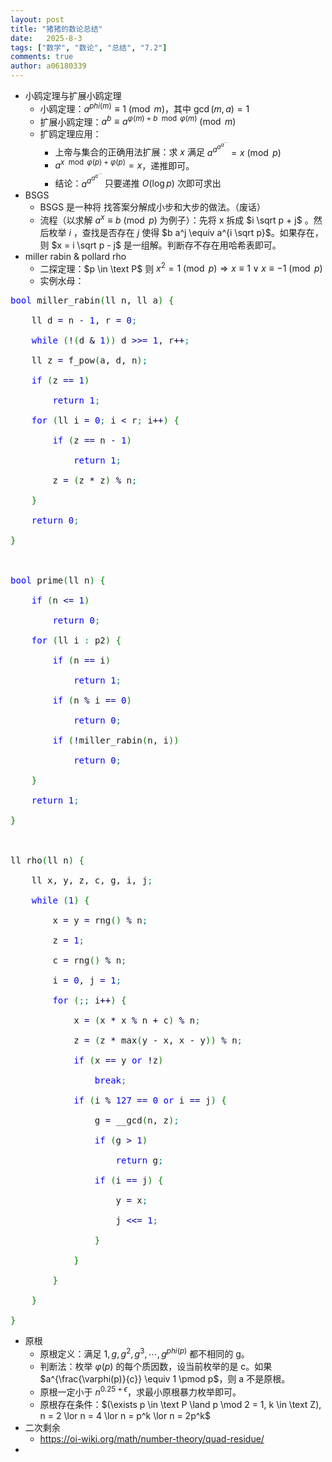 ```yaml
---
layout: post
title: "猪猪的数论总结"
date:   2025-8-3
tags: ["数学", "数论", "总结", "7.2"]
comments: true
author: a06180339
---
```



- 小鸥定理与扩展小鸥定理
	- 小鸥定理：$a^{phi(m)} \equiv 1 \pmod m$，其中 $\gcd(m,a) = 1$
	- 扩展小鸥定理：$a^b \equiv a^{\varphi(m) + b \mod \varphi(m)} \pmod m$
	- 扩鸥定理应用：
		- 上帝与集合的正确用法扩展：求 $x$ 满足 $a^{a^{a^{a^{\cdots}}}} = x \pmod p$
		- $a^{x \mod \varphi(p) + \varphi(p)} = x$，递推即可。
		- 结论：$a^{a^{a^{a^{\cdots}}}}$ 只要递推 $O(\log p)$ 次即可求出
- BSGS
	- BSGS 是一种将 找答案分解成小步和大步的做法。（废话）
	- 流程（以求解 $a^x \equiv b \pmod p$ 为例子）：先将 x 拆成 $i \sqrt p + j$  。然后枚举 $i$ ，查找是否存在 $j$ 使得 $b a^j \equiv a^{i \sqrt p}$。如果存在，则 $x = i \sqrt p - j$ 是一组解。判断存不存在用哈希表即可。
- miller rabin & pollard rho
	- 二探定理：$p \in \text P$ 则 $x^2 = 1 \pmod p \Rightarrow x \equiv 1 \lor x \equiv -1 \pmod p$
	- 实例水母：

<pre class="cpp" style="font-family:monospace;"><span style="color: #0000ff;">bool</span> miller_rabin<span style="color: #008000;">&#40;</span>ll n, ll a<span style="color: #008000;">&#41;</span> <span style="color: #008000;">&#123;</span>
&nbsp;
    ll d <span style="color: #000080;">=</span> n <span style="color: #000040;">-</span> <span style="color: #0000dd;">1</span>, r <span style="color: #000080;">=</span> <span style="color: #0000dd;">0</span><span style="color: #008080;">;</span>
&nbsp;
    <span style="color: #0000ff;">while</span> <span style="color: #008000;">&#40;</span><span style="color: #000040;">!</span><span style="color: #008000;">&#40;</span>d <span style="color: #000040;">&amp;</span> <span style="color: #0000dd;">1</span><span style="color: #008000;">&#41;</span><span style="color: #008000;">&#41;</span> d <span style="color: #000080;">&gt;&gt;=</span> <span style="color: #0000dd;">1</span>, r<span style="color: #000040;">++</span><span style="color: #008080;">;</span>
&nbsp;
    ll z <span style="color: #000080;">=</span> f_pow<span style="color: #008000;">&#40;</span>a, d, n<span style="color: #008000;">&#41;</span><span style="color: #008080;">;</span>
&nbsp;
    <span style="color: #0000ff;">if</span> <span style="color: #008000;">&#40;</span>z <span style="color: #000080;">==</span> <span style="color: #0000dd;">1</span><span style="color: #008000;">&#41;</span>
&nbsp;
        <span style="color: #0000ff;">return</span> <span style="color: #0000dd;">1</span><span style="color: #008080;">;</span>
&nbsp;
    <span style="color: #0000ff;">for</span> <span style="color: #008000;">&#40;</span>ll i <span style="color: #000080;">=</span> <span style="color: #0000dd;">0</span><span style="color: #008080;">;</span> i <span style="color: #000080;">&lt;</span> r<span style="color: #008080;">;</span> i<span style="color: #000040;">++</span><span style="color: #008000;">&#41;</span> <span style="color: #008000;">&#123;</span>
&nbsp;
        <span style="color: #0000ff;">if</span> <span style="color: #008000;">&#40;</span>z <span style="color: #000080;">==</span> n <span style="color: #000040;">-</span> <span style="color: #0000dd;">1</span><span style="color: #008000;">&#41;</span>
&nbsp;
            <span style="color: #0000ff;">return</span> <span style="color: #0000dd;">1</span><span style="color: #008080;">;</span>
&nbsp;
        z <span style="color: #000080;">=</span> <span style="color: #008000;">&#40;</span>z <span style="color: #000040;">*</span> z<span style="color: #008000;">&#41;</span> <span style="color: #000040;">%</span> n<span style="color: #008080;">;</span>
&nbsp;
    <span style="color: #008000;">&#125;</span>
&nbsp;
    <span style="color: #0000ff;">return</span> <span style="color: #0000dd;">0</span><span style="color: #008080;">;</span>
&nbsp;
<span style="color: #008000;">&#125;</span>
&nbsp;
&nbsp;
&nbsp;
<span style="color: #0000ff;">bool</span> prime<span style="color: #008000;">&#40;</span>ll n<span style="color: #008000;">&#41;</span> <span style="color: #008000;">&#123;</span>
&nbsp;
    <span style="color: #0000ff;">if</span> <span style="color: #008000;">&#40;</span>n <span style="color: #000080;">&lt;=</span> <span style="color: #0000dd;">1</span><span style="color: #008000;">&#41;</span>
&nbsp;
        <span style="color: #0000ff;">return</span> <span style="color: #0000dd;">0</span><span style="color: #008080;">;</span>
&nbsp;
    <span style="color: #0000ff;">for</span> <span style="color: #008000;">&#40;</span>ll i <span style="color: #008080;">:</span> p2<span style="color: #008000;">&#41;</span> <span style="color: #008000;">&#123;</span>
&nbsp;
        <span style="color: #0000ff;">if</span> <span style="color: #008000;">&#40;</span>n <span style="color: #000080;">==</span> i<span style="color: #008000;">&#41;</span>
&nbsp;
            <span style="color: #0000ff;">return</span> <span style="color: #0000dd;">1</span><span style="color: #008080;">;</span>
&nbsp;
        <span style="color: #0000ff;">if</span> <span style="color: #008000;">&#40;</span>n <span style="color: #000040;">%</span> i <span style="color: #000080;">==</span> <span style="color: #0000dd;">0</span><span style="color: #008000;">&#41;</span>
&nbsp;
            <span style="color: #0000ff;">return</span> <span style="color: #0000dd;">0</span><span style="color: #008080;">;</span>
&nbsp;
        <span style="color: #0000ff;">if</span> <span style="color: #008000;">&#40;</span><span style="color: #000040;">!</span>miller_rabin<span style="color: #008000;">&#40;</span>n, i<span style="color: #008000;">&#41;</span><span style="color: #008000;">&#41;</span>
&nbsp;
            <span style="color: #0000ff;">return</span> <span style="color: #0000dd;">0</span><span style="color: #008080;">;</span>
&nbsp;
    <span style="color: #008000;">&#125;</span>
&nbsp;
    <span style="color: #0000ff;">return</span> <span style="color: #0000dd;">1</span><span style="color: #008080;">;</span>
&nbsp;
<span style="color: #008000;">&#125;</span>
&nbsp;
&nbsp;
&nbsp;
ll rho<span style="color: #008000;">&#40;</span>ll n<span style="color: #008000;">&#41;</span> <span style="color: #008000;">&#123;</span>
&nbsp;
    ll x, y, z, c, g, i, j<span style="color: #008080;">;</span>
&nbsp;
    <span style="color: #0000ff;">while</span> <span style="color: #008000;">&#40;</span><span style="color: #0000dd;">1</span><span style="color: #008000;">&#41;</span> <span style="color: #008000;">&#123;</span>
&nbsp;
        x <span style="color: #000080;">=</span> y <span style="color: #000080;">=</span> rng<span style="color: #008000;">&#40;</span><span style="color: #008000;">&#41;</span> <span style="color: #000040;">%</span> n<span style="color: #008080;">;</span>
&nbsp;
        z <span style="color: #000080;">=</span> <span style="color: #0000dd;">1</span><span style="color: #008080;">;</span>
&nbsp;
        c <span style="color: #000080;">=</span> rng<span style="color: #008000;">&#40;</span><span style="color: #008000;">&#41;</span> <span style="color: #000040;">%</span> n<span style="color: #008080;">;</span>
&nbsp;
        i <span style="color: #000080;">=</span> <span style="color: #0000dd;">0</span>, j <span style="color: #000080;">=</span> <span style="color: #0000dd;">1</span><span style="color: #008080;">;</span>
&nbsp;
        <span style="color: #0000ff;">for</span> <span style="color: #008000;">&#40;</span><span style="color: #008080;">;;</span> i<span style="color: #000040;">++</span><span style="color: #008000;">&#41;</span> <span style="color: #008000;">&#123;</span>
&nbsp;
            x <span style="color: #000080;">=</span> <span style="color: #008000;">&#40;</span>x <span style="color: #000040;">*</span> x <span style="color: #000040;">%</span> n <span style="color: #000040;">+</span> c<span style="color: #008000;">&#41;</span> <span style="color: #000040;">%</span> n<span style="color: #008080;">;</span>
&nbsp;
            z <span style="color: #000080;">=</span> <span style="color: #008000;">&#40;</span>z <span style="color: #000040;">*</span> max<span style="color: #008000;">&#40;</span>y <span style="color: #000040;">-</span> x, x <span style="color: #000040;">-</span> y<span style="color: #008000;">&#41;</span><span style="color: #008000;">&#41;</span> <span style="color: #000040;">%</span> n<span style="color: #008080;">;</span>
&nbsp;
            <span style="color: #0000ff;">if</span> <span style="color: #008000;">&#40;</span>x <span style="color: #000080;">==</span> y <span style="color: #0000ff;">or</span> <span style="color: #000040;">!</span>z<span style="color: #008000;">&#41;</span>
&nbsp;
                <span style="color: #0000ff;">break</span><span style="color: #008080;">;</span>
&nbsp;
            <span style="color: #0000ff;">if</span> <span style="color: #008000;">&#40;</span>i <span style="color: #000040;">%</span> <span style="color: #0000dd;">127</span> <span style="color: #000080;">==</span> <span style="color: #0000dd;">0</span> <span style="color: #0000ff;">or</span> i <span style="color: #000080;">==</span> j<span style="color: #008000;">&#41;</span> <span style="color: #008000;">&#123;</span>
&nbsp;
                g <span style="color: #000080;">=</span> __gcd<span style="color: #008000;">&#40;</span>n, z<span style="color: #008000;">&#41;</span><span style="color: #008080;">;</span>
&nbsp;
                <span style="color: #0000ff;">if</span> <span style="color: #008000;">&#40;</span>g <span style="color: #000080;">&gt;</span> <span style="color: #0000dd;">1</span><span style="color: #008000;">&#41;</span>
&nbsp;
                    <span style="color: #0000ff;">return</span> g<span style="color: #008080;">;</span>
&nbsp;
                <span style="color: #0000ff;">if</span> <span style="color: #008000;">&#40;</span>i <span style="color: #000080;">==</span> j<span style="color: #008000;">&#41;</span> <span style="color: #008000;">&#123;</span>
&nbsp;
                    y <span style="color: #000080;">=</span> x<span style="color: #008080;">;</span>
&nbsp;
                    j <span style="color: #000080;">&lt;&lt;=</span> <span style="color: #0000dd;">1</span><span style="color: #008080;">;</span>
&nbsp;
                <span style="color: #008000;">&#125;</span>
&nbsp;
            <span style="color: #008000;">&#125;</span>
&nbsp;
        <span style="color: #008000;">&#125;</span>
&nbsp;
    <span style="color: #008000;">&#125;</span>
&nbsp;
<span style="color: #008000;">&#125;</span></pre>

- 原根
	- 原根定义：满足 $1, g, g^2, g^3, \cdots, g^{phi(p)}$ 都不相同的 g。
	- 判断法：枚举 $\varphi(p)$ 的每个质因数，设当前枚举的是 c。如果 $a^{\frac{\varphi(p)}{c}} \equiv 1 \pmod p$，则 a 不是原根。
	- 原根一定小于 $n^{0.25 + \epsilon}$，求最小原根暴力枚举即可。
	- 原根存在条件：$(\exists p \in \text P \land p \mod 2 = 1, k \in \text Z), n = 2 \lor n = 4 \lor n = p^k \lor n = 2p^k$
- 二次剩余
	- https://oi-wiki.org/math/number-theory/quad-residue/
- 
